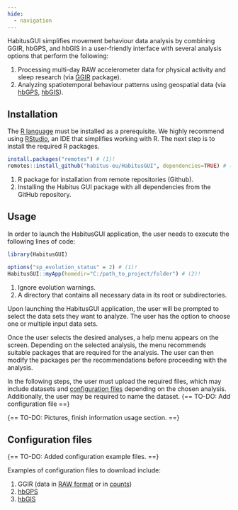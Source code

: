 ```yaml
---
hide:
  - navigation
---
```


HabitusGUI simplifies movement behaviour data analysis by combining GGIR, hbGPS, and hbGIS in a user-friendly interface with several analysis options that perform the following:

1. Processing multi-day RAW accelerometer data for physical activity and sleep research (via [GGIR](https://cran.r-project.org/web/packages/GGIR/) package).
2. Analyzing spatiotemporal behaviour patterns using geospatial data (via [hbGPS](/gps), [hbGIS](/gis)).


## Installation

The [R language](https://cran.r-project.org/) must be installed as a prerequisite. We highly recommend using [RStudio](https://posit.co/downloads/), an IDE that simplifies working with R. The next step is to install the required R packages.

``` r
install.packages("remotes") # (1)!
remotes::install_github("habitus-eu/HabitusGUI", dependencies=TRUE) # (2)!
```

1. R package for installation from remote repositories (Github).
2. Installing the Habitus GUI package with all dependencies from the GitHub repository.

## Usage

In order to launch the HabitusGUI application, the user needs to execute the following lines of code:

``` r
library(HabitusGUI)

options("sp_evolution_status" = 2) # (1)!
HabitusGUI::myApp(homedir="C:/path_to_project/folder") # (2)!
```

1. Ignore evolution warnings.
2. A directory that contains all necessary data in its root or subdirectories.

Upon launching the HabitusGUI application, the user will be prompted to select the data sets they want to analyze. The user has the option to choose one or multiple input data sets.

Once the user selects the desired analyses, a help menu appears on the screen. Depending on the selected analysis, the menu recommends suitable packages that are required for the analysis. The user can then modify the packages per the recommendations before proceeding with the analysis.

In the following steps, the user must upload the required files, which may include datasets and [configuration files]() depending on the chosen analysis. Additionally, the user may be required to name the dataset. {== TO-DO: Add configuration file ==}

{== TO-DO: Pictures, finish information usage section. ==}

## Configuration files

{== TO-DO: Added configuration example files. ==}

Examples of configuration files to download include:

1. GGIR (data in [RAW format](#) or in [counts](#))
2. [hbGPS](#)
3. [hbGIS](#)
